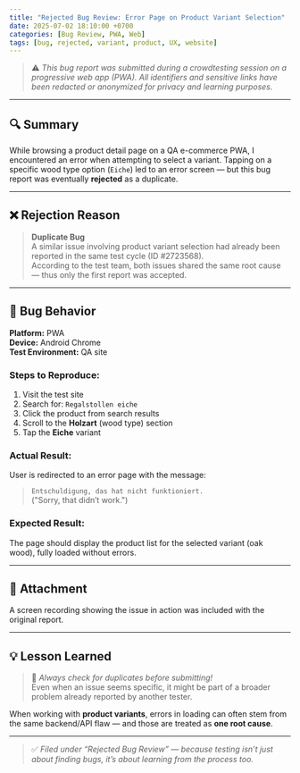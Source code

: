 ```yaml
---
title: "Rejected Bug Review: Error Page on Product Variant Selection"
date: 2025-07-02 18:10:00 +0700
categories: [Bug Review, PWA, Web]
tags: [bug, rejected, variant, product, UX, website]
---
```


> ⚠️ _This bug report was submitted during a crowdtesting session on a progressive web app (PWA). All identifiers and sensitive links have been redacted or anonymized for privacy and learning purposes._

---

## 🔍 Summary

While browsing a product detail page on a QA e-commerce PWA, I encountered an error when attempting to select a variant. Tapping on a specific wood type option (`Eiche`) led to an error screen — but this bug report was eventually **rejected** as a duplicate.

---

## ❌ Rejection Reason

> **Duplicate Bug**  
> A similar issue involving product variant selection had already been reported in the same test cycle (ID #2723568).  
> According to the test team, both issues shared the same root cause — thus only the first report was accepted.

---

## 🧪 Bug Behavior

**Platform:** PWA  
**Device:** Android Chrome  
**Test Environment:** QA site

### Steps to Reproduce:
1. Visit the test site  
2. Search for: `Regalstollen eiche`  
3. Click the product from search results  
4. Scroll to the **Holzart** (wood type) section  
5. Tap the **Eiche** variant

### Actual Result:
User is redirected to an error page with the message:  
> `Entschuldigung, das hat nicht funktioniert.`  
> ("Sorry, that didn’t work.")

### Expected Result:
The page should display the product list for the selected variant (oak wood), fully loaded without errors.

---

## 🎥 Attachment

A screen recording showing the issue in action was included with the original report.

---

## 💡 Lesson Learned

> 🧠 *Always check for duplicates before submitting!*  
Even when an issue seems specific, it might be part of a broader problem already reported by another tester.

When working with **product variants**, errors in loading can often stem from the same backend/API flaw — and those are treated as **one root cause**.

---

> ✅ *Filed under “Rejected Bug Review” — because testing isn’t just about finding bugs, it’s about learning from the process too.*
